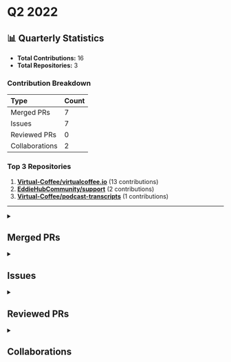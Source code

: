 # Q2 2022

## 📊 Quarterly Statistics

* **Total Contributions:** 16
* **Total Repositories:** 3

### Contribution Breakdown

| Type | Count |
| :--- | :--- |
| Merged PRs | 7 |
| Issues | 7 |
| Reviewed PRs | 0 |
| Collaborations | 2 |

### Top 3 Repositories

1. [**Virtual-Coffee/virtualcoffee.io**](https://github.com/Virtual-Coffee/virtualcoffee.io) (13 contributions)
2. [**EddieHubCommunity/support**](https://github.com/EddieHubCommunity/support) (2 contributions)
3. [**Virtual-Coffee/podcast-transcripts**](https://github.com/Virtual-Coffee/podcast-transcripts) (1 contributions)

---

<details>
  <summary><h2>Merged PRs</h2></summary>
<table style='width:100%; table-layout:fixed;'>
  <thead>
    <tr>
      <th style='width:5%;'>No.</th>
      <th style='width:20%;'>Project Name</th>
      <th style='width:30%;'>Title</th>
      <th style='width:15%;'>Created At</th>
      <th style='width:15%;'>Merged At</th>
      <th style='width:15%;'>Review Period</th>
    </tr>
  </thead>
  <tbody>
    <tr>
      <td>1.</td>
      <td>Virtual-Coffee/virtualcoffee.io</td>
      <td><a href='https://github.com/Virtual-Coffee/virtualcoffee.io/pull/597'>Add note to preview page on localhost in README</a></td>
      <td>2022-06-22</td>
      <td>2022-08-22</td>
      <td>61 days</td>
    </tr>
    <tr>
      <td>2.</td>
      <td>Virtual-Coffee/virtualcoffee.io</td>
      <td><a href='https://github.com/Virtual-Coffee/virtualcoffee.io/pull/590'>Add June 2022 newsletter</a></td>
      <td>2022-06-07</td>
      <td>2022-06-08</td>
      <td>1 days</td>
    </tr>
    <tr>
      <td>3.</td>
      <td>Virtual-Coffee/virtualcoffee.io</td>
      <td><a href='https://github.com/Virtual-Coffee/virtualcoffee.io/pull/576'>Add May 2022 newsletter</a></td>
      <td>2022-05-10</td>
      <td>2022-05-12</td>
      <td>2 days</td>
    </tr>
    <tr>
      <td>4.</td>
      <td>Virtual-Coffee/virtualcoffee.io</td>
      <td><a href='https://github.com/Virtual-Coffee/virtualcoffee.io/pull/569'>Change intro of Join Virtual Coffee section to pause new membership</a></td>
      <td>2022-04-30</td>
      <td>2022-05-02</td>
      <td>1 days</td>
    </tr>
    <tr>
      <td>5.</td>
      <td>EddieHubCommunity/support</td>
      <td><a href='https://github.com/EddieHubCommunity/support/pull/3829'>Translate snippet docs to Indonesian</a></td>
      <td>2022-04-10</td>
      <td>2022-04-10</td>
      <td>0 days</td>
    </tr>
    <tr>
      <td>6.</td>
      <td>Virtual-Coffee/virtualcoffee.io</td>
      <td><a href='https://github.com/Virtual-Coffee/virtualcoffee.io/pull/552'>Add April 2022 newsletter</a></td>
      <td>2022-04-05</td>
      <td>2022-04-07</td>
      <td>2 days</td>
    </tr>
    <tr>
      <td>7.</td>
      <td>Virtual-Coffee/virtualcoffee.io</td>
      <td><a href='https://github.com/Virtual-Coffee/virtualcoffee.io/pull/549'>Add a guide to ask questions to the website</a></td>
      <td>2022-04-02</td>
      <td>2022-04-07</td>
      <td>5 days</td>
    </tr>
  </tbody>
</table>
</details>

<details>
  <summary><h2>Issues</h2></summary>
<table style='width:100%; table-layout:fixed;'>
  <thead>
    <tr>
      <th style='width:5%;'>No.</th>
      <th style='width:25%;'>Project Name</th>
      <th style='width:35%;'>Title</th>
      <th style='width:15%;'>Created At</th>
      <th style='width:15%;'>Closed At</th>
      <th style='width:10%;'>Closing Period</th>
    </tr>
  </thead>
  <tbody>
    <tr>
      <td>1.</td>
      <td>Virtual-Coffee/virtualcoffee.io</td>
      <td><a href='https://github.com/Virtual-Coffee/virtualcoffee.io/issues/596'>Add guide/note on how to preview page on localhost when receiving TimeoutError</a></td>
      <td>2022-06-22</td>
      <td>2022-08-22</td>
      <td>61 days</td>
    </tr>
    <tr>
      <td>2.</td>
      <td>Virtual-Coffee/virtualcoffee.io</td>
      <td><a href='https://github.com/Virtual-Coffee/virtualcoffee.io/issues/589'>Add June 2022 newsletter to site</a></td>
      <td>2022-06-07</td>
      <td>2022-06-08</td>
      <td>1 days</td>
    </tr>
    <tr>
      <td>3.</td>
      <td>Virtual-Coffee/virtualcoffee.io</td>
      <td><a href='https://github.com/Virtual-Coffee/virtualcoffee.io/issues/583'>Add developer resources page into member resources </a></td>
      <td>2022-05-21</td>
      <td>N/A</td>
      <td>Open</td>
    </tr>
    <tr>
      <td>4.</td>
      <td>Virtual-Coffee/virtualcoffee.io</td>
      <td><a href='https://github.com/Virtual-Coffee/virtualcoffee.io/issues/575'>Add May 2022 newsletter to site</a></td>
      <td>2022-05-10</td>
      <td>2022-05-12</td>
      <td>2 days</td>
    </tr>
    <tr>
      <td>5.</td>
      <td>Virtual-Coffee/virtualcoffee.io</td>
      <td><a href='https://github.com/Virtual-Coffee/virtualcoffee.io/issues/568'>Change "Join Virtual Coffee" section</a></td>
      <td>2022-04-25</td>
      <td>2022-05-02</td>
      <td>7 days</td>
    </tr>
    <tr>
      <td>6.</td>
      <td>EddieHubCommunity/support</td>
      <td><a href='https://github.com/EddieHubCommunity/support/issues/3828'>[FEATURE REQUEST] Translate snippet docs to Indonesian</a></td>
      <td>2022-04-10</td>
      <td>2022-04-10</td>
      <td>0 days</td>
    </tr>
    <tr>
      <td>7.</td>
      <td>Virtual-Coffee/virtualcoffee.io</td>
      <td><a href='https://github.com/Virtual-Coffee/virtualcoffee.io/issues/551'>Add April 2022 newsletter to site</a></td>
      <td>2022-04-05</td>
      <td>2022-04-07</td>
      <td>2 days</td>
    </tr>
  </tbody>
</table>
</details>

<details>
  <summary><h2>Reviewed PRs</h2></summary>
No contribution in this quarter.
</details>

<details>
  <summary><h2>Collaborations</h2></summary>
<table style='width:100%; table-layout:fixed;'>
  <thead>
    <tr>
      <th style='width:5%;'>No.</th>
      <th style='width:30%;'>Project Name</th>
      <th style='width:35%;'>Title</th>
      <th style='width:15%;'>Created At</th>
      <th style='width:15%;'>Commented At</th>
    </tr>
  </thead>
  <tbody>
    <tr>
      <td>1.</td>
      <td>Virtual-Coffee/podcast-transcripts</td>
      <td><a href='https://github.com/Virtual-Coffee/podcast-transcripts/issues/14'>Fix up SRT issue with episode 1/4</a></td>
      <td>2022-05-18</td>
      <td>2022-05-18</td>
    </tr>
    <tr>
      <td>2.</td>
      <td>Virtual-Coffee/virtualcoffee.io</td>
      <td><a href='https://github.com/Virtual-Coffee/virtualcoffee.io/issues/417'>How to ask for help with code Member Resource</a></td>
      <td>2021-10-06</td>
      <td>2022-04-08</td>
    </tr>
  </tbody>
</table>
</details>

